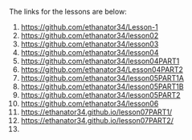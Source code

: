 The links for the lessons are below:
1. https://github.com/ethanator34/Lesson-1
2. https://github.com/ethanator34/lesson02
3. https://github.com/ethanator34/lesson03
4. https://github.com/ethanator34/lesson04
5. https://github.com/ethanator34/lesson04PART1
5. https://github.com/ethanator34/Lesson04PART2
6. https://github.com/ethanator34/lesson05PART1A
6. https://github.com/ethanator34/lesson05PART1B
6. https://github.com/ethanator34/lesson05PART2
7. https://github.com/ethanator34/lesson06
8. https://ethanator34.github.io/lesson07PART1/
8. https://ethanator34.github.io/lesson07PART2/
9. 
